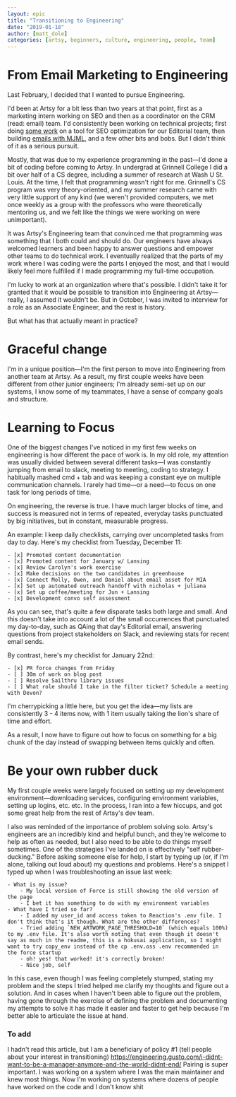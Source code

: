 ```yaml
---
layout: epic
title: "Transitioning to Engineering"
date: "2019-01-18"
author: [matt_dole]
categories: [artsy, beginners, culture, engineering, people, team]
---
```


# From Email Marketing to Engineering

Last February, I decided that I wanted to pursue Engineering.

I'd been at Artsy for a bit less than two years at that point, first as a marketing intern working on SEO and then
as a coordinator on the CRM (read: email) team. I'd consistently been working on technical projects; first doing
[some work](https://github.com/artsy/positron/commit/3176282a3ea94c626e9d851b7c0dd27a1bb0fcb4) on a tool for SEO
optimization for our Editorial team, then building
[emails with MJML](http://artsy.github.io/blog/2018/11/19/mjml/), and a few other bits and bobs. But I didn't think
of it as a serious pursuit.

Mostly, that was due to my experience programming in the past—I'd done a bit of coding before coming to Artsy. In
undergrad at Grinnell College I did a bit over half of a CS degree, including a summer of research at Wash U St.
Louis. At the time, I felt that programming wasn't right for me. Grinnell's CS program was very theory-oriented,
and my summer research came with very little support of any kind (we weren't provided computers, we met once weekly
as a group with the professors who were theoretically mentoring us, and we felt like the things we were working on
were unimportant).

It was Artsy's Engineering team that convinced me that programming was something that I both could and should do.
Our engineers have always welcomed learners and been happy to answer questions and empower other teams to do
technical work. I eventually realized that the parts of my work where I was coding were the parts I enjoyed the
most, and that I would likely feel more fulfilled if I made programming my full-time occupation.

I'm lucky to work at an organization where that's possible. I didn't take it for granted that it would be possible
to transition into Engineering at Artsy—really, I assumed it wouldn't be. But in October, I was invited to
interview for a role as an Associate Engineer, and the rest is history.

But what has that actually meant in practice?

# Graceful change

I'm in a unique position—I'm the first person to move into Engineering from another team at Artsy. As a result, my
first couple weeks have been different from other junior engineers; I'm already semi-set up on our systems, I know
some of my teammates, I have a sense of company goals and structure.

# Learning to Focus

One of the biggest changes I've noticed in my first few weeks on engineering is how different the pace of work is.
In my old role, my attention was usually divided between several different tasks—I was constantly jumping from
email to slack, meeting to meeting, coding to strategy. I habitually mashed cmd + tab and was keeping a constant
eye on multiple communication channels. I rarely had time—or a need—to focus on one task for long periods of time.

On engineering, the reverse is true. I have much larger blocks of time, and success is measured not in terms of
repeated, everyday tasks punctuated by big initiatives, but in constant, measurable progress.

An example: I keep daily checklists, carrying over uncompleted tasks from day to day. Here's my checklist from
Tuesday, December 11:

```
- [x] Promoted content documentation
- [x] Promoted content for January w/ Lansing
- [x] Review Carolyn's work exercise
- [x] Make decisions on the two candidates in greenhouse
- [x] Connect Molly, Owen, and Daniel about email asset for MIA
- [x] Set up automated outreach handoff with nicholas + juliana
- [x] Set up coffee/meeting for Jun + Lansing
- [x] Development convo self assessment
```

As you can see, that's quite a few disparate tasks both large and small. And this doesn't take into account a lot
of the small occurrences that punctuated my day-to-day, such as QAing that day's Editorial email, answering
questions from project stakeholders on Slack, and reviewing stats for recent email sends.

By contrast, here's my checklist for January 22nd:

```
- [x] PR force changes from Friday
- [ ] 30m of work on blog post
- [ ] Resolve Sailthru library issues
- [ ] What role should I take in the filter ticket? Schedule a meeting with Devon?
```

I'm cherrypicking a little here, but you get the idea—my lists are consistently 3 - 4 items now, with 1 item
usually taking the lion's share of time and effort.

As a result, I now have to figure out how to focus on something for a big chunk of the day instead of swapping
between items quickly and often.

# Be your own rubber duck

My first couple weeks were largely focused on setting up my development environment—downloading services,
configuring environment variables, setting up logins, etc. etc. In the process, I ran into a few hiccups, and got
some great help from the rest of Artsy's dev team.

I also was reminded of the importance of problem solving solo. Artsy's engineers are an incredibly kind and helpful
bunch, and they're welcome to help as often as needed, but I also need to be able to do things myself sometimes.
One of the strategies I've landed on is effectively "self rubber-ducking." Before asking someone else for help, I
start by typing up (or, if I'm alone, talking out loud about) my questions and problems. Here's a snippet I typed
up when I was troubleshooting an issue last week:

```
- What is my issue?
    - My local version of Force is still showing the old version of the page
    - I bet it has something to do with my environment variables
- What have I tried so far?
    - I added my user_id and access token to Reaction's .env file. I don't think that's it though. What are the other differences?
    - Tried adding `NEW_ARTWORK_PAGE_THRESHOLD=10` (which equals 100%) to my .env file. It's also worth noting that even though it doesn't say as much in the readme, this is a hokusai application, so I might want to try copy_env instead of the cp .env.oss .env recommended in the force startup
    - oh! yes! that worked! it's correctly broken!
    - Nice job, self
```

In this case, even though I was feeling completely stumped, stating my problem and the steps I tried helped me
clarify my thoughts and figure out a solution. And in cases when I haven't been able to figure out the problem,
having gone through the exercise of defining the problem and documenting my attempts to solve it has made it easier
and faster to get help because I'm better able to articulate the issue at hand.

### To add

I hadn't read this article, but I am a beneficiary of policy #1 (tell people about your interest in transitioning)
https://engineering.gusto.com/i-didnt-want-to-be-a-manager-anymore-and-the-world-didnt-end/ Pairing is super
important. I was working on a system where I was the main maintainer and knew most things. Now I'm working on
systems where dozens of people have worked on the code and I don't know shit
